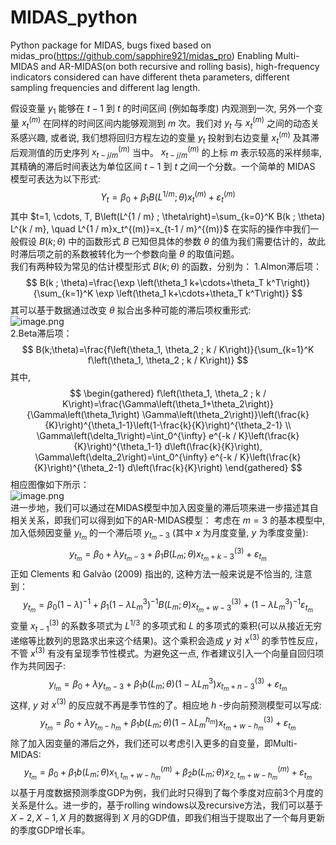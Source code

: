 # MIDAS_python
Python package for MIDAS, bugs fixed based on midas_pro(https://github.com/sapphire921/midas_pro)
Enabling Multi-MIDAS and AR-MIDAS(on both recursive and rolling basis), high-frequency indicators considered can have different theta parameters, different sampling frequencies and different lag length.


假设变量 $y_1$ 能够在 $t-1$ 到 $t$ 的时间区间 (例如每季度) 内观测到一次, 另外一个变量 $x_t^{(m)}$ 在同样的时间区间内能够观测到 $m$ 次。我们对 $y_t$ 与 $x_t^{(m)}$ 之间的动态关系感兴趣, 或者说, 我们想将回归方程左边的变量 $y_t$ 投射到右边变量 $x_t^{(m)}$ 及其滞后观测值的历史序列 $x_{t-j / m}^{(m)}$ 当中。 $x_{t-j / m}^{(m)}$ 的上标 $m$ 表示较高的采样频率, 其精确的滞后时间表达为单位区间 $t-1$ 到 $t$ 之间一个分数。一个简单的 MIDAS 模型可表达为以下形式:
$$
  Y_t=\beta_0+\beta_1 B\left(L^{1 / m} ; \theta\right) x_t^{(m)}+\varepsilon_t^{(m)}
  $$	其中 $t=1, \cdots, T, B\left(L^{1 / m} ; \theta\right)=\sum_{k=0}^K B(k ; \theta) L^{k / m}, \quad L^{1 / m}x_t^{(m)}=x_{t-1 / m}^{(m)}$
	  在实际的操作中我们一般假设 $B(k ; \theta)$ 中的函数形式 $B$ 已知但具体的参数 $\theta$ 的值为我们需要估计的，故此时滞后项之前的系数被转化为一个参数向量 $\theta$ 的取值问题。  
我们有两种较为常见的估计模型形式 $B(k ; \theta)$ 的函数，分别为：
	1.Almon滞后项：
$$
	  B(k ; \theta)=\frac{\exp \left(\theta_1 k+\cdots+\theta_T k^T\right)}{\sum_{k=1}^K \exp \left(\theta_1 k+\cdots+\theta_T k^T\right)}
	  $$ 	  其可以基于数据通过改变 $\theta$ 拟合出多种可能的滞后项权重形式:  
	  ![image.png](../assets/image_1705150402198_0.png)  
	2.Beta滞后项：
$$
	  B(k;\theta)=\frac{f\left(\theta_1, \theta_2 ; k / K\right)}{\sum_{k=1}^K f\left(\theta_1, \theta_2 ; k / K\right)}
	  $$ 	  其中,  
$$
	  \begin{gathered}
	  f\left(\theta_1, \theta_2 ; k / K\right)=\frac{\Gamma\left(\theta_1+\theta_2\right)}{\Gamma\left(\theta_1\right) \Gamma\left(\theta_2\right)}\left(\frac{k}{K}\right)^{\theta_1-1}\left(1-\frac{k}{K}\right)^{\theta_2-1} \\
	  \Gamma\left(\delta_1\right)=\int_0^{\infty} e^{-k / K}\left(\frac{k}{K}\right)^{\theta_1-1} d\left(\frac{k}{K}\right), \Gamma\left(\delta_2\right)=\int_0^{\infty} e^{-k / K}\left(\frac{k}{K}\right)^{\theta_2-1} d\left(\frac{k}{K}\right)
	  \end{gathered}
	  $$ 	  相应图像如下所示：  
	  ![image.png](../assets/image_1705150526170_0.png)  
进一步地，我们可以通过在MIDAS模型中加入因变量的滞后项来进一步描述其自相关关系，即我们可以得到如下的AR-MIDAS模型：
	考虑在 $m=3$ 的基本模型中, 加入低频因变量 $y_{t_m}$ 的一个滞后项 $y_{t_m-3}$ (其中 $x$ 为月度变量, $y$ 为季度变量):
$$
	  y_{t_m}=\beta_0+\lambda y_{t_m-3}+\beta_1 B\left(L_m ; \theta\right) x_{t_m+k-3}^{(3)}+\varepsilon_{t_m}
	  $$ 正如 Clements 和 Galvão (2009) 指出的, 这种方法一般来说是不恰当的, 注意到：  
$$
	  y_{t_m}=\beta_0(1-\lambda)^{-1}+\beta_1\left(1-\lambda L_m^3\right)^{-1} B\left(L_m ; \theta\right) x_{t_m+w-3}^{(3)}+\left(1-\lambda L_m^3\right)^{-1} \varepsilon_{t_m}
	  $$ 	  变量 $x_{t-1}^{(3)}$ 的系数多项式为 $L^{1 / 3}$ 的多项式和 $L$ 的多项式的乘积(可以从接近无穷递缩等比数列的思路求出来这个结果)。这个乘积会造成 $y$ 对 $x^{(3)}$ 的季节性反应，不管 $x^{(3)}$ 有没有呈现季节性模式。为避免这一点, 作者建议引入一个向量自回归项作为共同因子:  
$$
	  y_{l_m}=\beta_0+\lambda y_{t_m-3}+\beta_1 b\left(L_m ; \theta\right)\left(1-\lambda L_m^3\right) x_{t_m+n-3}^{(3)}+\varepsilon_{t_m}
	  $$ 	  这样, $y$ 对 $x^{(3)}$ 的反应就不再是季节性的了。相应地 $h$ -步向前预测模型可以写成:  
$$
	  y_{t_m}=\beta_0+\lambda y_{t_m-h_m}+\beta_1 b\left(L_m ; \theta\right)\left(1-\lambda L_m^{h_m}\right) x_{t_m+w-h_m}^{(3)}+\varepsilon_{t_m}
	  $$除了加入因变量的滞后之外，我们还可以考虑引入更多的自变量，即Multi-MIDAS:
$$
	  y_{t_m}=\beta_0+\beta_1 b\left(L_m ; \theta\right) x_{1 ,t_m+w-h_m}^{(m)}+\beta_2 b\left(L_m ; \theta\right) x_{2 , t_m+w-h_m}^{(m)}+\varepsilon_{t_m}
	  $$以基于月度数据预测季度GDP为例，我们此时只得到了每个季度对应前3个月度的关系是什么。进一步的，基于rolling windows以及recursive方法，我们可以基于 $X-2, X-1, X$ 月的数据得到 $X$ 月的GDP值，即我们相当于提取出了一个每月更新的季度GDP增长率。
